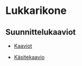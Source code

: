 # Lukkarikone

## Suunnittelukaaviot
- [Kaaviot](OhjelmistoprojektiDocuments/Kaaviot.docx)

- [Käsitekaavio](OhjelmistoprojektiDocuments/Käsitekaavio.JPG)
